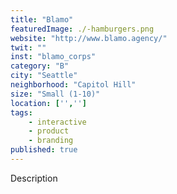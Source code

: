 ```yaml
---
title: "Blamo"
featuredImage: ./-hamburgers.png
website: "http://www.blamo.agency/"
twit: ""
inst: "blamo_corps"
category: "B"
city: "Seattle"
neighborhood: "Capitol Hill"
size: "Small (1-10)"
location: ['','']
tags:
    - interactive
    - product
    - branding
published: true
---
```


Description
